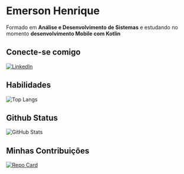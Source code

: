 # Emerson Henrique

Formado em **Análise e Desenvolvimento de Sistemas** e estudando no momento **desenvolvimento Mobile com Kotlin**


## Conecte-se comigo
[![LinkedIn](https://img.shields.io/badge/LinkedIn-191970?style=for-the-badge&logo=linkedin&logoColor=0E76A8)](https://www.linkedin.com/in/emerson-henrique-corrêa-dos-santos-0b946115a/)

## Habilidades
![Top Langs](https://github-readme-stats-git-masterrstaa-rickstaa.vercel.app/api/top-langs/?username=emerson-91&bg_color=191970&border_color=30A3DC&title_color=fff&text_color=FFF)

## Github Status
![GitHub Stats](https://github-readme-stats.vercel.app/api?username=emerson-91&theme=shadow_blue&bg_color=191970&border_color=30A3DC&show_icons=true&icon_color=30A3DC&title_color=fff&text_color=FFF&hide_title=true&hide=stars)



## Minhas Contribuições
[![Repo Card](https://github-readme-stats.vercel.app/api/pin/?username=emerson-91&repo=dio-lab-open-source&bg_color=191970&border_color=30A3DC&show_icons=true&icon_color=30A3DC&title_color=fff&text_color=FFF)](https://github.com/SEUUSERNAME/SEUREPOSITORIO)

